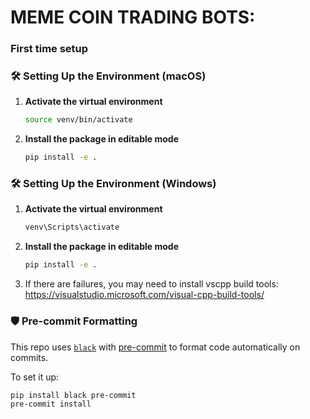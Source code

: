 # MEME COIN TRADING BOTS:

### First time setup


### 🛠️ Setting Up the Environment (macOS)

1. **Activate the virtual environment**  
    ```bash
    source venv/bin/activate
    ```
2. **Install the package in editable mode**
    ```bash
    pip install -e .
    ```

### 🛠️ Setting Up the Environment (Windows)

1. **Activate the virtual environment**  
    ```bash
    venv\Scripts\activate
    ```
2. **Install the package in editable mode**
    ```bash
    pip install -e .
    ```
3. If there are failures, you may need to install vscpp build tools: https://visualstudio.microsoft.com/visual-cpp-build-tools/


### 🛡️ Pre-commit Formatting

This repo uses [`black`](https://black.readthedocs.io/) with [pre-commit](https://pre-commit.com/) to format code automatically on commits.

To set it up:

```bash
pip install black pre-commit
pre-commit install